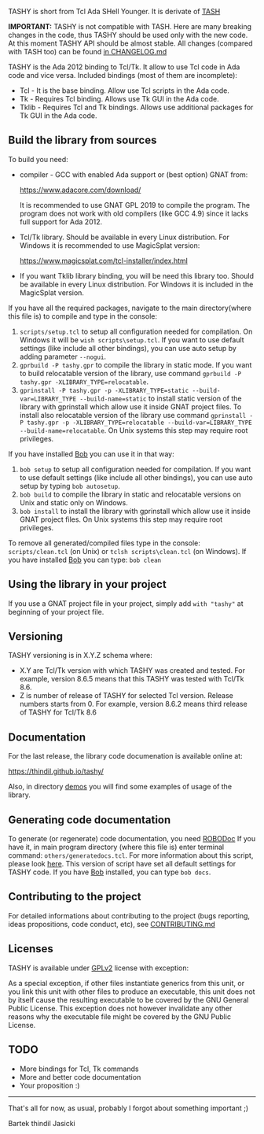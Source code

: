 TASHY is short from Tcl Ada SHell Younger. It is derivate of [TASH](https://github.com/simonjwright/tcladashell)

**IMPORTANT:** TASHY is not compatible with TASH. Here are many breaking
changes in the code, thus TASHY should be used only with the new code. At
this moment TASHY API should be almost stable. All changes (compared with
TASH too) can be found [in CHANGELOG.md](CHANGELOG.md)

TASHY is the Ada 2012 binding to Tcl/Tk. It allow to use Tcl code in Ada code
and vice versa. Included bindings (most of them are incomplete):

* Tcl - It is the base binding. Allow use Tcl scripts in the Ada code.
* Tk - Requires Tcl binding. Allows use Tk GUI in the Ada code.
* Tklib - Requires Tcl and Tk bindings. Allows use additional packages for
  Tk GUI in the Ada code.

## Build the library from sources

To build you need:

* compiler - GCC with enabled Ada support or (best option) GNAT from:

  https://www.adacore.com/download/

  It is recommended to use GNAT GPL 2019 to compile the program.
  The program does not work with old compilers (like GCC 4.9) since it
  lacks full support for Ada 2012.

* Tcl/Tk library. Should be available in every Linux distribution. For
  Windows it is recommended to use MagicSplat version:

  https://www.magicsplat.com/tcl-installer/index.html

* If you want Tklib library binding, you will be need this library too. Should
  be available in every Linux distribution. For Windows it is included in the
  MagicSplat version.

If you have all the required packages, navigate to the main directory(where
this file is) to compile and type in the console:

1. `scripts/setup.tcl` to setup all configuration needed for compilation.
   On Windows it will be `wish scripts\setup.tcl`. If you want to use default
   settings (like include all other bindings), you can use auto setup by
   adding parameter `--nogui`.
2. `gprbuild -P tashy.gpr` to compile the library in static mode. If you want
   to build relocatable version of the library, use command
   `gprbuild -P tashy.gpr -XLIBRARY_TYPE=relocatable`.
3. `gprinstall -P tashy.gpr -p -XLIBRARY_TYPE=static --build-var=LIBRARY_TYPE --build-name=static`
   to install static version of the library with gprinstall which allow use
   it inside GNAT project files. To install also relocatable version of the
   library use command
   `gprinstall -P tashy.gpr -p -XLIBRARY_TYPE=relocatable --build-var=LIBRARY_TYPE --build-name=relocatable`.
   On Unix systems this step may require root privileges.

If you have installed [Bob](https://github.com/thindil/bob) you can use it in
that way:

1. `bob setup` to setup all configuration needed for compilation. If you want
    to use default settings (like include all other bindings), you can use
    auto setup by typing `bob autosetup`.
2. `bob build` to compile the library in static and relocatable versions on
   Unix and static only on Windows.
3. `bob install` to install the library with gprinstall which allow use it
   inside GNAT project files. On Unix systems this step may require root
   privileges.

To remove all generated/compiled files type in the console:
`scripts/clean.tcl` (on Unix) or `tclsh scripts\clean.tcl` (on Windows).
If you have installed [Bob](https://github.com/thindil/bob) you can type:
`bob clean`

## Using the library in your project

If you use a GNAT project file in your project, simply add `with "tashy"` at
beginning of your project file.

## Versioning

TASHY versioning is in X.Y.Z schema where:

* X.Y are Tcl/Tk version with which TASHY was created and tested. For example,
  version 8.6.5 means that this TASHY was tested with Tcl/Tk 8.6.
* Z is number of release of TASHY for selected Tcl version. Release numbers
  starts from 0. For example, version 8.6.2 means third release of TASHY for
  Tcl/Tk 8.6

## Documentation

For the last release, the library code documenation is available online at:

https://thindil.github.io/tashy/

Also, in directory [demos](demos/) you will find some examples of usage of the
library.

## Generating code documentation

To generate (or regenerate) code documentation, you need [ROBODoc](https://rfsber.home.xs4all.nl/Robo/)
If you have it, in main program directory (where this file is) enter terminal
command: `others/generatedocs.tcl`. For more information about this script,
please look [here](https://github.com/thindil/roboada#generatedocstcl). This
version of script have set all default settings for TASHY code. If you have
[Bob](https://github.com/thindil/bob) installed, you can type `bob docs`.

## Contributing to the project

For detailed informations about contributing to the project (bugs reporting,
ideas propositions, code conduct, etc), see [CONTRIBUTING.md](CONTRIBUTING.md)

## Licenses

TASHY is available under [GPLv2](COPYING) license with exception:

As a special exception, if other files instantiate generics from this unit,
or you link this unit with other files to produce an executable, this unit
does not by itself cause the resulting executable to be covered by the GNU
General Public License. This exception does not however invalidate any other
reasons why the executable file might be covered by the GNU Public License.

## TODO

* More bindings for Tcl, Tk commands
* More and better code documentation
* Your proposition :)

----

That's all for now, as usual, probably I forgot about something important ;)

Bartek thindil Jasicki
